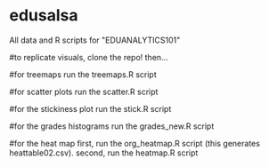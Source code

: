 # edusalsa
All data and R scripts for "EDUANALYTICS101"

#to replicate visuals, clone the repo! then...

#for treemaps
run the treemaps.R script

#for scatter plots
run the scatter.R script

#for the stickiness plot
run the stick.R script

#for the grades histograms
run the grades_new.R script

#for the heat map
first, run the org_heatmap.R script (this generates heattable02.csv). second, run the heatmap.R script
